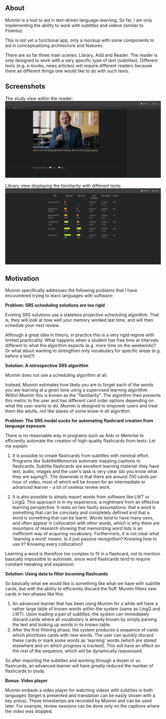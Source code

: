 ## About

Munnin is a tool to aid in text-driven language-learning. So far, I am only implementing the ability to work with subtitles and videos (similar to Fluentu).

This is not yet a functional app, only a mockup with some components to aid in conceptualizing architecture and features.

There are so far three main scenes: Library, Add and Reader. The reader is only designed to work with a very specific type of text (subtitles). Different texts (e.g. e-books, news articles) will require different readers because there ae different things one would like to do with such texts.

## Screenshots

The study view within the reader:
![](./img/reader.png)

Library view displaying the familiarity with different texts:
![](./img/library.png)

## Motivation

Munnin specifically addresses the following problems that I have encountered trying to learn languages with software:

**Problem: SRS scheduling solutions are too rigid**

Existing SRS solutions use a stateless projective scheduling algorithm. That is, they will look at how well your memory worked last time, and will then schedule your next review.

Although a great idea in theory, in practice this is a very rigid regime with limited practicality. What happens when a student has free time at intervals different to what the algorithm expects (e.g. more time on the weekends)? Or what about wanting to strengthen only vocabulary for specific areas (e.g. before a test?)

**Solution: A retrospective SRS algorithm**

Munnin does not use a scheduling algorithm at all. 

Instead, Munnin estimates how likely you are to forget each of the words you are learning at a given time using a supervised learning algorithm. Within Munnin this is known as the "familiarity". The algorithm then presents this metric to the user and has different card order options depending on what the user wants to do. Munnin is designed to empower users and treat them like adults, not like slaves of some know-it-all algorithm.

**Problem: The SRS model sucks for automating flashcard creation from language exposure**

There is no reasonable way in programs such as Anki or Memrise to efficiently automate the creation of high-quality flashcards from texts. Let me explain:

1. It is possible to create flashcards from subtitles with minimal effort. Programs like SubtitleMemorize automate mapping captions to flashcards. Subtitle flashcards are excellent learning material: they have text, audio, images and the user's task is very clear (do you know what they are saying?). The downside is that there are around 700 cards per hour of video, most of which will be known for an intermediate or advanced learner - a lot of useless review work. 

2. It is also possible to simply export words from software like LWT or LingQ. This approach is in my experience, a nightmare from an effective learning perspective. It rests on two faulty assumptions: that a word is something that can be concisely and completely defined and that a word is something that can be learnt. Words tend to have many uses, and often appear in collocation with other words, which is why there are mountains of research showing that memorizing word lists is an inefficient way of acquiring vocabulary. Furthermore, it is not clear what 'learning a word' means. Is it just passive recognition? Knowing how to use it? Knowing every collocation? 

Learning a word is therefore too complex to fit in a flashcard, not to mention basically impossible to automate, since word flashcards tend to require constant tweaking and expansion.

**Solution: Using data to filter incoming flashcards**

So basically what we would like is something like what we have with subtitle cards, but with the ability to efficiently discard the fluff. Munnin filters new cards in two phases like this:

1. An advanced learner that has been using Munnin for a while will have a rather large table of known words within the system (same as LingQ and LWT). Upon loading a pair of subtitles, the system can immediately discard cards where all vocabulary is already known by simply parsing the text and looking up words in its known table. 
2. After the first filtering phase, the system produces a sequence of cards which prioritizes cards with new words. The user can quickly discard these cards or mark some words as 'learning' words (which are stored elsewhere and on which progress is tracked). This will have an effect on the rest of the sequence, which will be dynamically reassessed.

So after importing the subtitles and working through a dozen or so flashcards, an advanced learner will have greatly reduced the number of flashcards to study.


**Bonus: Video player**

Munnin embeds a video player for watching videos with subtitles in both languages (target is presented and translation can be easily shown with a key press). These timestamps are recorded by Munnin and can be used later. For example, review sessions can be done only on the captions where the video was stopped.
